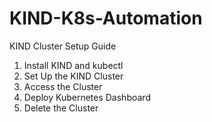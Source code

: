 # KIND-K8s-Automation
KIND Cluster Setup Guide
1. Install KIND and kubectl
2. Set Up the KIND Cluster
3. Access the Cluster
4. Deploy Kubernetes Dashboard
5. Delete the Cluster
